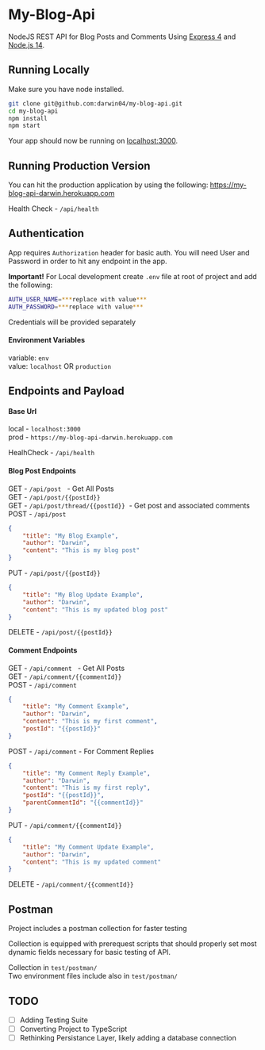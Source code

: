 # My-Blog-Api
NodeJS REST API for Blog Posts and Comments Using [Express 4](http://expressjs.com/) and [Node.js 14](http://nodejs.org/).

## Running Locally

Make sure you have node installed.

```sh
git clone git@github.com:darwin04/my-blog-api.git
cd my-blog-api
npm install
npm start
```

Your app should now be running on [localhost:3000](http://localhost:3000/).

## Running Production Version
You can hit the production application by using the following:
https://my-blog-api-darwin.herokuapp.com

Health Check - `/api/health`


## Authentication
App requires `Authorization` header for basic auth. You will need User and Password in order to hit any endpoint in the app.

**Important!** For Local development create `.env` file at root of project and add the following:
```sh
AUTH_USER_NAME=***replace with value***
AUTH_PASSWORD=***replace with value***
```
Credentials will be provided separately

#### Environment Variables
variable: `env`<br>
value: `localhost` OR  `production`

## Endpoints and Payload
#### Base Url
local - `localhost:3000`<br>
prod - `https://my-blog-api-darwin.herokuapp.com`

HealhCheck - `/api/health`

#### Blog Post Endpoints
GET - `/api/post` &nbsp; - Get All Posts <br>
GET - `/api/post/{{postId}}` <br>
GET - `/api/post/thread/{{postId}}`&nbsp; - Get post and associated comments <br>
POST - `/api/post`<br>
```json
{
    "title": "My Blog Example",
    "author": "Darwin",
    "content": "This is my blog post"
}
```
PUT - `/api/post/{{postId}}`<br>
```json
{
    "title": "My Blog Update Example",
    "author": "Darwin",
    "content": "This is my updated blog post"
}
```
DELETE - `/api/post/{{postId}}`

#### Comment Endpoints
GET - `/api/comment` &nbsp; - Get All Posts <br>
GET - `/api/comment/{{commentId}}` <br>
POST - `/api/comment` <br>
```json
{
    "title": "My Comment Example",
    "author": "Darwin",
    "content": "This is my first comment",
    "postId": "{{postId}}"
}
```
POST - `/api/comment` - For Comment Replies <br>
```json
{
    "title": "My Comment Reply Example",
    "author": "Darwin",
    "content": "This is my first reply",
    "postId": "{{postId}}",
    "parentCommentId": "{{commentId}}"
}
```
PUT - `/api/comment/{{commentId}}` <br>
```json
{
    "title": "My Comment Update Example",
    "author": "Darwin",
    "content": "This is my updated comment"
}
```
DELETE - `/api/comment/{{commentId}}` <br>

## Postman
Project includes a postman collection for faster testing

Collection is equipped with prerequest scripts that should properly set most dynamic fields necessary for basic testing of API.

Collection in `test/postman/` <br>
Two environment files include also in `test/postman/`

## TODO
- [ ] Adding Testing Suite
- [ ] Converting Project to TypeScript
- [ ] Rethinking Persistance Layer, likely adding a database connection
